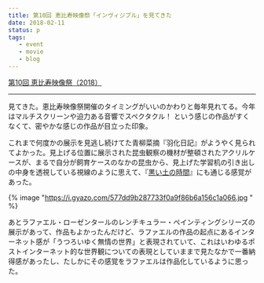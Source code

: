 ```yaml
---
title: 第10回 恵比寿映像祭「インヴィジブル」を見てきた
date: 2018-02-11
status: p
tags:
   - event
   - movie
   - blog
---
```


[第10回 恵比寿映像祭（2018）](https://www.yebizo.com/jp/)

---

見てきた。恵比寿映像祭開催のタイミングがいいのかわりと毎年見れてる。今年はマルチスクリーンや迫力ある音響でスペクタクル！ という感じの作品がすくなくて、密やかな感じの作品が目立った印象。

これまで何度かの展示を見逃し続けてた青柳菜摘『羽化日記』がようやく見られてよかった。見上げる位置に展示された昆虫観察の機材が整頓されたアクリルケースが、まるで自分が飼育ケースのなかの昆虫から、見上げた学習机の引き出しの中身を透視している視線のように思えて、『[黒い土の時間](http://text-perforation.doppac.cc/2017/11/24/201711/the-time-in-black-soil/)』にも通じる感覚があった。

{% image "https://i.gyazo.com/577dd9b287733f0a9f86b6a156c1a066.jpg " %}

あとラファエル・ローゼンタールのレンチキュラー・ペインティングシリーズの展示があって、作品もよかったんだけど、ラファエルの作品の起点にあるインターネット感が「うつろいゆく無情の世界」と表現されていて、これはいわゆるポストインターネット的な世界観についての表現としていままで見たなかで一番納得感があったし、たしかにその感覚をラファエルは作品化しているように思った。
